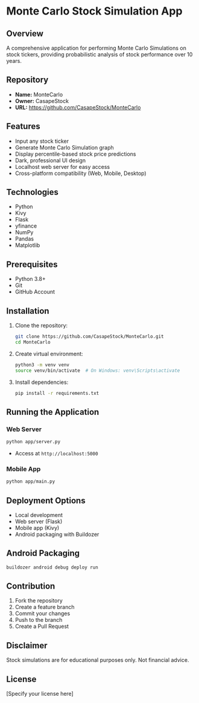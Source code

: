 # Monte Carlo Stock Simulation App

## Overview
A comprehensive application for performing Monte Carlo Simulations on stock tickers, providing probabilistic analysis of stock performance over 10 years.

## Repository
- **Name:** MonteCarlo
- **Owner:** CasapeStock
- **URL:** https://github.com/CasapeStock/MonteCarlo

## Features
- Input any stock ticker
- Generate Monte Carlo Simulation graph
- Display percentile-based stock price predictions
- Dark, professional UI design
- Localhost web server for easy access
- Cross-platform compatibility (Web, Mobile, Desktop)

## Technologies
- Python
- Kivy
- Flask
- yfinance
- NumPy
- Pandas
- Matplotlib

## Prerequisites
- Python 3.8+
- Git
- GitHub Account

## Installation
1. Clone the repository:
   ```bash
   git clone https://github.com/CasapeStock/MonteCarlo.git
   cd MonteCarlo
   ```

2. Create virtual environment:
   ```bash
   python3 -m venv venv
   source venv/bin/activate  # On Windows: venv\Scripts\activate
   ```

3. Install dependencies:
   ```bash
   pip install -r requirements.txt
   ```

## Running the Application

### Web Server
```bash
python app/server.py
```
- Access at `http://localhost:5000`

### Mobile App
```bash
python app/main.py
```

## Deployment Options
- Local development
- Web server (Flask)
- Mobile app (Kivy)
- Android packaging with Buildozer

## Android Packaging
```bash
buildozer android debug deploy run
```

## Contribution
1. Fork the repository
2. Create a feature branch
3. Commit your changes
4. Push to the branch
5. Create a Pull Request

## Disclaimer
Stock simulations are for educational purposes only. Not financial advice.

## License
[Specify your license here]
